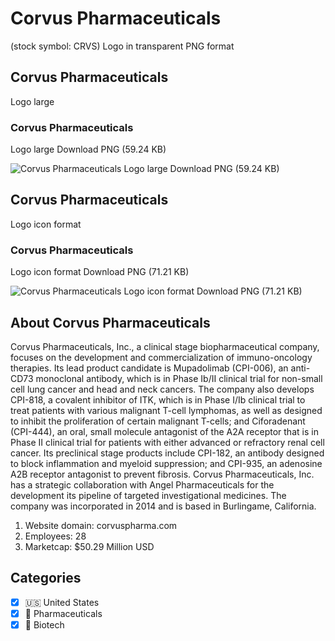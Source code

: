 # Corvus Pharmaceuticals
 (stock symbol: CRVS) Logo in transparent PNG format

## Corvus Pharmaceuticals
 Logo large

### Corvus Pharmaceuticals
 Logo large Download PNG (59.24 KB)

![Corvus Pharmaceuticals
 Logo large Download PNG (59.24 KB)](/img/orig/CRVS_BIG-48608dd3.png)

## Corvus Pharmaceuticals
 Logo icon format

### Corvus Pharmaceuticals
 Logo icon format Download PNG (71.21 KB)

![Corvus Pharmaceuticals
 Logo icon format Download PNG (71.21 KB)](/img/orig/CRVS-41bcfca1.png)

## About Corvus Pharmaceuticals


Corvus Pharmaceuticals, Inc., a clinical stage biopharmaceutical company, focuses on the development and commercialization of immuno-oncology therapies. Its lead product candidate is Mupadolimab (CPI-006), an anti-CD73 monoclonal antibody, which is in Phase Ib/II clinical trial for non-small cell lung cancer and head and neck cancers. The company also develops CPI-818, a covalent inhibitor of ITK, which is in Phase I/Ib clinical trial to treat patients with various malignant T-cell lymphomas, as well as designed to inhibit the proliferation of certain malignant T-cells; and Ciforadenant (CPI-444), an oral, small molecule antagonist of the A2A receptor that is in Phase II clinical trial for patients with either advanced or refractory renal cell cancer. Its preclinical stage products include CPI-182, an antibody designed to block inflammation and myeloid suppression; and CPI-935, an adenosine A2B receptor antagonist to prevent fibrosis. Corvus Pharmaceuticals, Inc. has a strategic collaboration with Angel Pharmaceuticals for the development its pipeline of targeted investigational medicines. The company was incorporated in 2014 and is based in Burlingame, California.

1. Website domain: corvuspharma.com
2. Employees: 28
3. Marketcap: $50.29 Million USD


## Categories
- [x] 🇺🇸 United States
- [x] 💊 Pharmaceuticals
- [x] 🧬 Biotech
